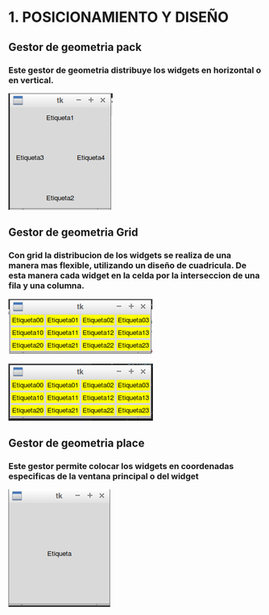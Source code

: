 # 1. POSICIONAMIENTO Y DISEÑO

## Gestor de geometria pack

### Este gestor de geometria distribuye los widgets en horizontal o en vertical.

![pack](pack.png "pack")

## Gestor de geometria Grid

### Con grid la distribucion de los widgets se realiza de una manera mas flexible, utilizando un diseño de cuadricula. De esta manera cada widget en la celda por la interseccion de una fila y una columna.

![grid1](grid1.png "grid1")

![grid2](grid2.png "grid2")

## Gestor de geometria place

### Este gestor permite colocar los widgets en coordenadas especificas de la ventana principal o del widget

![place](place.png "place")